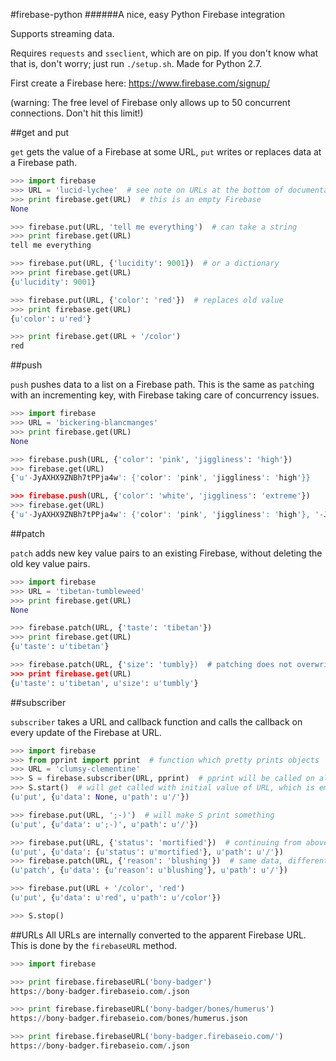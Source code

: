 #firebase-python
######A nice, easy Python Firebase integration

Supports streaming data.

Requires `requests` and `sseclient`, which are on pip. If you don't know what that is, don't worry; just run `./setup.sh`. Made for Python 2.7.

First create a Firebase here:
https://www.firebase.com/signup/

(warning: The free level of Firebase only allows up to 50 concurrent connections. Don't hit this limit!)



##get and put

`get` gets the value of a Firebase at some URL, `put` writes or replaces data at a Firebase path.

```python
>>> import firebase
>>> URL = 'lucid-lychee'  # see note on URLs at the bottom of documentation
>>> print firebase.get(URL)  # this is an empty Firebase
None

>>> firebase.put(URL, 'tell me everything')  # can take a string
>>> print firebase.get(URL)
tell me everything

>>> firebase.put(URL, {'lucidity': 9001})  # or a dictionary
>>> print firebase.get(URL)
{u'lucidity': 9001}

>>> firebase.put(URL, {'color': 'red'})  # replaces old value
>>> print firebase.get(URL)
{u'color': u'red'}

>>> print firebase.get(URL + '/color')
red
```



##push

`push` pushes data to a list on a Firebase path. This is the same as `patch`ing with an incrementing key, with Firebase taking care of concurrency issues.

```python
>>> import firebase
>>> URL = 'bickering-blancmanges'
>>> print firebase.get(URL)
None

>>> firebase.push(URL, {'color': 'pink', 'jiggliness': 'high'})
>>> firebase.get(URL)
{'u'-JyAXHX9ZNBh7tPPja4w': {'color': 'pink', 'jiggliness': 'high'}}

>>> firebase.push(URL, {'color': 'white', 'jiggliness': 'extreme'})
>>> firebase.get(URL)
{'u'-JyAXHX9ZNBh7tPPja4w': {'color': 'pink', 'jiggliness': 'high'}, '-JyAXHX9ZNBh7tPPjasd': {'color': 'white', 'jiggliness': 'extreme'}}
```



##patch

`patch` adds new key value pairs to an existing Firebase, without deleting the old key value pairs.

```python
>>> import firebase
>>> URL = 'tibetan-tumbleweed'
>>> print firebase.get(URL)
None

>>> firebase.patch(URL, {'taste': 'tibetan'})
>>> print firebase.get(URL)
{u'taste': u'tibetan'}

>>> firebase.patch(URL, {'size': 'tumbly})  # patching does not overwrite
>>> print firebase.get(URL)
{u'taste': u'tibetan', u'size': u'tumbly'}
```



##subscriber

`subscriber` takes a URL and callback function and calls the callback on every update of the Firebase at URL.

```python
>>> import firebase
>>> from pprint import pprint  # function which pretty prints objects
>>> URL = 'clumsy-clementine'
>>> S = firebase.subscriber(URL, pprint)  # pprint will be called on all Firebase updates
>>> S.start()  # will get called with initial value of URL, which is empty
(u'put', {u'data': None, u'path': u'/'})

>>> firebase.put(URL, ';-)')  # will make S print something
(u'put', {u'data': u';-)', u'path': u'/'})

>>> firebase.put(URL, {'status': 'mortified'})  # continuing from above
(u'put', {u'data': {u'status': u'mortified'}, u'path': u'/'})
>>> firebase.patch(URL, {'reason': 'blushing'})  # same data, different method
(u'patch', {u'data': {u'reason': u'blushing'}, u'path': u'/'})

>>> firebase.put(URL + '/color', 'red')
(u'put', {u'data': u'red', u'path': u'/color'})

>>> S.stop()
```



##URLs
All URLs are internally converted to the apparent Firebase URL. This is done by the `firebaseURL` method.

```python
>>> import firebase

>>> print firebase.firebaseURL('bony-badger')
https://bony-badger.firebaseio.com/.json

>>> print firebase.firebaseURL('bony-badger/bones/humerus')
https://bony-badger.firebaseio.com/bones/humerus.json

>>> print firebase.firebaseURL('bony-badger.firebaseio.com/')
https://bony-badger.firebaseio.com/.json
```

